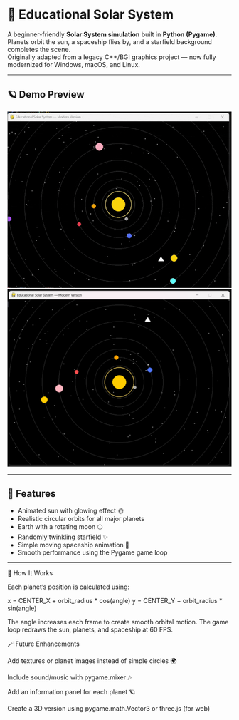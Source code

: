 # 🌌 Educational Solar System

A beginner-friendly **Solar System simulation** built in **Python (Pygame)**.  
Planets orbit the sun, a spaceship flies by, and a starfield background completes the scene.  
Originally adapted from a legacy C++/BGI graphics project — now fully modernized for Windows, macOS, and Linux.

---

## 🪐 Demo Preview 
![Educational Solar System](assets/demo.gif)
![Educational Solar System](assets/screenshot.png)


---

## 🧰 Features
- Animated sun with glowing effect 🌞  
- Realistic circular orbits for all major planets  
- Earth with a rotating moon 🌕  
- Randomly twinkling starfield ✨  
- Simple moving spaceship animation 🚀  
- Smooth performance using the Pygame game loop  

---
🧠 How It Works

Each planet’s position is calculated using:

x = CENTER_X + orbit_radius * cos(angle)
y = CENTER_Y + orbit_radius * sin(angle)


The angle increases each frame to create smooth orbital motion.
The game loop redraws the sun, planets, and spaceship at 60 FPS.

🪄 Future Enhancements

Add textures or planet images instead of simple circles 🌍

Include sound/music with pygame.mixer 🎶

Add an information panel for each planet 🪐

Create a 3D version using pygame.math.Vector3 or three.js (for web)
